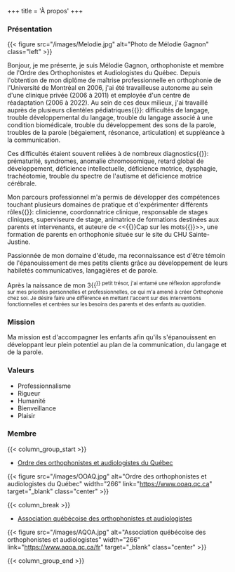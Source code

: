 +++
title = 'À propos'
+++

### Présentation

{{< figure src="/images/Melodie.jpg" alt="Photo de Mélodie Gagnon" class="left" >}}

Bonjour, je me présente, je suis Mélodie Gagnon, orthophoniste et membre de l'Ordre des Orthophonistes et Audiologistes du Québec. Depuis l'obtention de mon diplôme de maîtrise professionnelle en orthophonie de l'Université de Montréal en 2006, j'ai été travailleuse autonome au sein d'une clinique privée (2006 à 2011) et employée d'un centre de réadaptation (2006 à 2022). Au sein de ces deux milieux, j'ai travaillé auprès de plusieurs clientèles pédiatriques{{<nbsp>}}: difficultés de langage, trouble développemental du langage, trouble du langage associé à une condition biomédicale, trouble du développement des sons de la parole, troubles de la parole (bégaiement, résonance, articulation) et suppléance à la communication.

Ces difficultés étaient souvent reliées à de nombreux diagnostics{{<nbsp>}}: prématurité, syndromes, anomalie chromosomique, retard global de développement, déficience intellectuelle, déficience motrice, dysphagie, trachéotomie, trouble du spectre de l'autisme et déficience motrice cérébrale.

Mon parcours professionnel m'a permis de développer des compétences touchant plusieurs domaines de pratique et d'expérimenter différents rôles{{<nbsp>}}: clinicienne, coordonnatrice clinique, responsable de stages cliniques, superviseure de stage, animatrice de formations destinées aux parents et intervenants, et auteure de <<{{<nbsp>}}Cap sur les mots{{<nbsp>}}>>, une formation de parents en orthophonie située sur le site du CHU Sainte-Justine.

Passionnée de mon domaine d'étude, ma reconnaissance est d'être témoin de l'épanouissement de mes petits clients grâce au développement de leurs habiletés communicatives, langagières et de parole.

Après la naissance de mon 3{{<sup e >}} petit trésor, j'ai entamé une réflexion approfondie sur mes priorités personnelles et professionnelles, ce qui m'a amené à créer Orthophonie chez soi. Je désire faire une différence en mettant l'accent sur des interventions fonctionnelles et centrées sur les besoins des parents et des enfants au quotidien.

### Mission

Ma mission est d'accompagner les enfants afin qu'ils s'épanouissent en développant leur plein potentiel au plan de la communication, du langage et de la parole.

### Valeurs

* Professionnalisme
* Rigueur
* Humanité
* Bienveillance
* Plaisir

### Membre

{{< column_group_start >}}

* [Ordre des orthophonistes et audiologistes du Québec](https://www.ooaq.qc.ca "Aller à la page de l'OOAQ")

{{< figure src="/images/OOAQ.jpg" alt="Ordre des orthophonistes et audiologistes du Québec" width="266" link="https://www.ooaq.qc.ca" target="_blank" class="center" >}}

{{< column_break >}}

* [Association québécoise des orthophonistes et audiologistes](https://www.aqoa.qc.ca/fr "Aller à la page de l'AQOA")

{{< figure src="/images/AQOA.jpg" alt="Association québécoise des orthophonistes et audiologistes" width="266" link="https://www.aqoa.qc.ca/fr" target="_blank" class="center" >}}

{{< column_group_end >}}